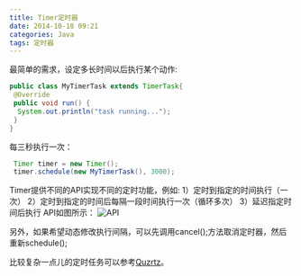```yaml
---
title: Timer定时器
date: 2014-10-18 09:21
categories: Java
tags: 定时器
---
```


最简单的需求，设定多长时间以后执行某个动作:
```java
public class MyTimerTask extends TimerTask{
 @Override
 public void run() {
  System.out.println("task running...");
 }
}
```
每三秒执行一次： 
```java
 Timer timer = new Timer();
 timer.schedule(new MyTimerTask(), 3000);
```
Timer提供不同的API实现不同的定时功能，例如:
1）定时到指定的时间执行（一次）
2）定时到指定的时间后每隔一段时间执行一次（循环多次）
3）延迟指定时间后执行
API如图所示：
![API](http://img.blog.csdn.net/20141018092150231?watermark/2/text/aHR0cDovL2Jsb2cuY3Nkbi5uZXQvaW1odXFpYW8=/font/5a6L5L2T/fontsize/400/fill/I0JBQkFCMA==/dissolve/70/gravity/SouthEast)

另外，如果希望动态修改执行间隔，可以先调用cancel();方法取消定时器，然后重新schedule();

比较复杂一点儿的定时任务可以参考[Quzrtz](http://www.quartz-scheduler.org/documentation/best-practices)。